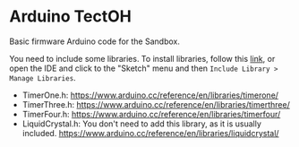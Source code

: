 # Arduino TectOH

Basic firmware Arduino code for the Sandbox.

You need to include some libraries. To install libraries, follow this [link](https://docs.arduino.cc/software/ide-v1/tutorials/installing-libraries), or open the IDE and click to the "Sketch" menu and then `Include Library > Manage Libraries`.

- TimerOne.h: https://www.arduino.cc/reference/en/libraries/timerone/
- TimerThree.h: https://www.arduino.cc/reference/en/libraries/timerthree/
- TimerFour.h: https://www.arduino.cc/reference/en/libraries/timerfour/
- LiquidCrystal.h: You don't need to add this library, as it is usually included. https://www.arduino.cc/reference/en/libraries/liquidcrystal/



